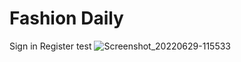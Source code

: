 # Fashion Daily

Sign in Register test
![Screenshot_20220629-115533](https://user-images.githubusercontent.com/55505500/176409222-f7c676b3-6d82-4a03-b23c-6719f69ca7e1.jpg)
